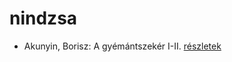 # nindzsa

- Akunyin, Borisz: A ​gyémántszekér I-II. [részletek](_details/%7Bopf.creator%7D.md#id_1110)